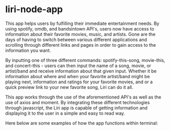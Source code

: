 # liri-node-app

This app helps users by fulfilling their immediate entertainment needs. 
By using spotify, omdb, and bandsintown API's, users now have access to information about their favorite movies, music, and artists. 
Gone are the days of having to switch between various different applications and scrolling through different links and pages in order to gain access to the information you want. 

By inputting one of three different commands: spotify-this-song, movie-this, and concert-this - users can then input the name of a song, movie, or artist/band and receive information about that given input. Whether it be information about where and when your favorite artist/band might be playing next, information and ratings for your favorite movies, and or a quick preview link to your new favorite song, Liri can do it all. 

This app works through the use of the aforementioned API's as well as the use of axios and moment. By integrating these different technologies through javascript, the Liri app is capable of getting information and displaying it to the user in a simple and easy to read way. 

Here below are some examples of how the app functions within terminal:

